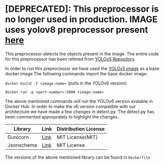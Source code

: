 # [DEPRECATED]: This preprocessor is no longer used in production. IMAGE uses yolov8 preprocessor present [here](https://github.com/Shared-Reality-Lab/IMAGE-server/tree/main/preprocessors/yolov8)

This preprocessor detects the objects present in the image. The entire code for this preprocessor has been refered from [YOLOv5 Repository](https://github.com/ultralytics/yolov5).

In order to run this preprocessor we have used the [YOLOv5 image](https://hub.docker.com/r/ultralytics/yolov5) as a base docker image.The following commands import the base docker image:

```docker build -t <image-name>``` (pulls in the YOLOv6 version) 

```docker run -p <port-number>:5000 <image-name>```


The above mentioned commands will run the YOLOv6 version avalable in Docker Hub. In order to make the v6 version compatible with our architecture we have made a few changes in detect.py. The detect.py has been commented approprately to highlight the changes.

| Library | Link | Distribution License |
| ------------- | ------------- | -------------|
| Gunicorn | [Link](https://github.com/benoitc/gunicorn) | MIT License(MIT) |
| Jsonschema | [Link](https://pypi.org/project/jsonschema/)  | MIT License |

The versions of the above mentioned library can be found in ```Dockerfile```


